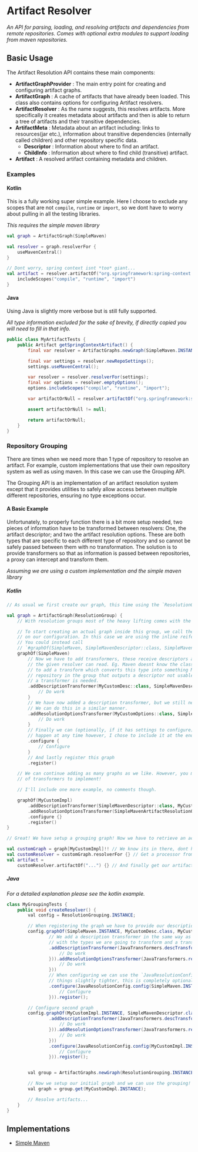 # Artifact Resolver

*An API for parsing, loading, and resolving artifacts and dependencies from remote repositories. Comes with optional
extra modules to support loading from maven repositories.*

## Basic Usage

The Artifact Resolution API contains these main components:

- **ArtifactGraphProvider** : The main entry point for creating and configuring artifact graphs.
- **ArtifactGraph** : A cache of artifacts that have already been loaded. This class also contains options for
  configuring Artifact resolvers.
- **ArtifactResolver** : As the name suggests, this resolves artifacts. More specifically it creates metadata about
  artifacts and then is able to return a tree of artifacts and their transitive dependencies.
- **ArtifactMeta** : Metadata about an artifact including: links to resources(jar etc.), information about transitive
  dependencies (internally called children) and other repository specific data.
    - **Descriptor** : Information about where to find an artifact.
    - **ChildInfo** : Information about where to find child (transitive) artifact.
- **Artifact** : A resolved artifact containing metadata and children.

### Examples

#### Kotlin

This is a fully working super simple example. Here I choose to exclude any scopes that are not `compile`, `runtime`
or `import`, so we dont have to worry about pulling in all the testing libraries.

*This requires the simple maven library*

```kotlin
val graph = ArtifactGraph(SimpleMaven)

val resolver = graph.resolverFor {
    useMavenCentral()
}

// Dont worry, spring context isnt *too* giant...
val artifact = resolver.artifactOf("org.springframework:spring-context:5.3.22") {
    includeScopes("compile", "runtime", "import")
}
```

#### Java

Using Java is slightly more verbose but is still fully supported.

*All type information excluded for the sake of brevity, if directly copied you will need to fill in that info.*

```java
public class MyArtifactTests {
    public Artifact getSpringContextArtifact() {
        final var resolver = ArtifactGraphs.newGraph(SimpleMaven.INSTANCE);

        final var settings = resolver.newRepoSettings();
        settings.useMavenCentral();

        var resolver = resolver.resolverFor(settings);
        final var options = resolver.emptyOptions();
        options.includeScopes("compile", "runtime", "import");

        var artifactOrNull = resolver.artifactOf("org.springframework:spring-context:5.3.22", options);

        assert artifactOrNull != null;

        return artifactOrNull;
    }
}
```

### Repository Grouping

There are times when we need more than 1 type of repository to resolve an artifact. For example, custom implementations
that use their own repository system as well as using maven. In this case we can use the Grouping API.

The Grouping API is an implementation of an artifact resolution system except that it provides utilities to safely allow
access between multiple different repositories, ensuring no type exceptions occur.

#### A Basic Example

Unfortunately, to properly function there is a bit more setup needed, two pieces of information have to be transformed
between resolvers: One, the artifact descriptor; and two the artifact resolution options. These are both types that are
specific to each
different type of repository and so cannot be safely passed between them with no transformation. The solution is to
provide transformers so that as information is passed between repositories, a proxy can intercept and
transform them.

*Assuming we are using a custom implementation and the simple maven library*

##### Kotlin

```kotlin
// As usual we first create our graph, this time using the `ResolutionGroup` provider

val graph = ArtifactGraph(ResolutionGroup) {
    // With resolution groups most of the heavy lifting comes with the resolver configuration.

    // To start creating an actual graph inside this group, we call the #graphOf method 
    // on our configuration. In this case we are using the inline reifed extension function,
    // You could instead call 
    // `#graphOf(SimpleMaven, SimpleMavenDescriptor::class, SimpleMavenArtifactResolutionOptions::class)`
    graphOf(SimpleMaven)
        // Now we have to add transformers, these receive descriptors and output a descriptor that 
        // the given resolver can read. Eg. Maven doesnt know the class MyCustomDesc, so we have 
        // to add a transform which converts this type into something Maven can deal with. For every 
        // repository in the group that outputs a descriptor not usable by *this* graph  (ie. SimpleMaven), 
        // a transformer is needed.
        .addDescriptionTransformer(MyCustomDesc::class, SimpleMavenDescriptor::class) {
            // Do work
        }
        // We have now added a description transformer, but we still need to modify resolution options.
        // We can do this in a similar manner.
        .addResolutionOptionsTransformer(MyCustomOptions::class, SimpleMavenArtifactResolutionOptions::class) {
            // Do work
        }
        // Finally we can (optionally, if it has settings to configure) configure the graph, this can 
        // happen at any time however, I chose to include it at the end.
        .configure {
            // Configure
        }
        // And lastly register this graph
        .register()

    // We can continue adding as many graphs as we like. However, you may have alot 
    // of transformers to implement!

    // I'll include one more example, no comments though.

    graphOf(MyCustomImpl)
        .addDescriptionTransformer(SimpleMavenDescriptor::class, MyCustomDesc::class) {}
        .addResolutionOptionsTransformer(SimpleMavenArtifactResolutionOptions::class, MyCustomOptions::class) {}
        .configure {}
        .register()
}

// Great! We have setup a grouping graph! Now we have to retrieve an actual implementation of a graph from it to use.

val customGraph = graph[MyCustomImpl]!! // We know its in there, dont have to check.
val customResolver = customGraph.resolverFor {} // Get a processor from the resolver
val artifact =
    customResolver.artifactOf("...") {} // And finally get our artifact! The grouping system will take care of all calls between our two repositories.
```

##### Java

*For a detailed explanation please see the kotlin example.*

```java
class MyGroupingTests {
    public void createResolver() {
        val config = ResolutionGrouping.INSTANCE;

        // When registering the graph we have to provide our description type and options type. 
        config.graphOf(SimpleMaven.INSTANCE, MyCustomDesc.class, MyCustomOptions.class)
                // We add a description transformer in the same way as before, however now we also add in the call `JavaTransformers#descTransformer` 
                // with the types we are going to transform and a transformer.
                .addDescriptionTransformer(JavaTransformers.descTransformer(MyCustomDesc.class, SimpleMavenDescriptor.class, (in) -> {
                    // Do work
                })).addResolutionOptionsTransformer(JavaTransformers.resolutionOptionsTransformer(MyCustomOptions.class, SimpleMavenArtifactResolutionOptions.class, (in) -> {
                    // Do work
                }))
                // When configuring we can use the `JavaResolutionConfig#config` convenience method to keep
                // things slightly tighter, this is completely optional however.
                .configure(JavaResolutionConfig.config(SimpleMaven.INSTANCE, (config) -> {
                    // Configure
                })).register();

        // Configure second graph
        config.graphOf(MyCustomImpl.INSTANCE, SimpleMavenDescriptor.class, SimpleMavenArtifactResolutionOptions.class)
                .addDescriptionTransformer(JavaTransformers.descTransformer(SimpleMavenDescriptor.class, MyCustomDesc.class, (in) -> {
                    // Do work
                })).addResolutionOptionsTransformer(JavaTransformers.resolutionOptionsTransformer(SimpleMavenArtifactResolutionOptions.class, MyCustomOptions.class, (in) -> {
                    // Do work
                }))
                .configure(JavaResolutionConfig.config(MyCustomImpl.INSTANCE, (config) -> {
                    // Configure
                })).register();


        val group = ArtifactGraphs.newGraph(ResolutionGrouping.INSTANCE, config);

        // Now we setup our initial graph and we can use the grouping! 
        val graph = group.get(MyCustomImpl.INSTANCE);

        // Resolve artifacts...
    }
}

```

## Implementations

- [Simple Maven](./simple/maven/README.md)
